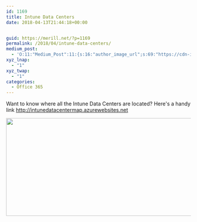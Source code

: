 ```yaml
---
id: 1169
title: Intune Data Centers
date: 2018-04-13T21:44:18+00:00


guid: https://merill.net/?p=1169
permalink: /2018/04/intune-data-centers/
medium_post:
  - 'O:11:"Medium_Post":11:{s:16:"author_image_url";s:69:"https://cdn-images-1.medium.com/fit/c/200/200/0*nOSMyIhdQJ9325FH.jpeg";s:10:"author_url";s:26:"https://medium.com/@merill";s:11:"byline_name";N;s:12:"byline_email";N;s:10:"cross_link";s:2:"no";s:2:"id";s:12:"791763a3c230";s:21:"follower_notification";s:3:"yes";s:7:"license";s:19:"all-rights-reserved";s:14:"publication_id";s:12:"99858869fb3c";s:6:"status";s:6:"public";s:3:"url";s:59:"https://medium.com/@merill/intune-data-centers-791763a3c230";}'
xyz_lnap:
  - "1"
xyz_twap:
  - "1"
categories:
  - Office 365
---
```

Want to know where all the Intune Data Centers are located? Here's a handy link <a href="http://intunedatacentermap.azurewebsites.net">http://intunedatacentermap.azurewebsites.net</a>

<img class="alignnone wp-image-1170 size-large" src="https://merill.net/wp-content/uploads/2018/04/Intune_Datacenters-1024x415.jpg" alt="" width="660" height="267" />